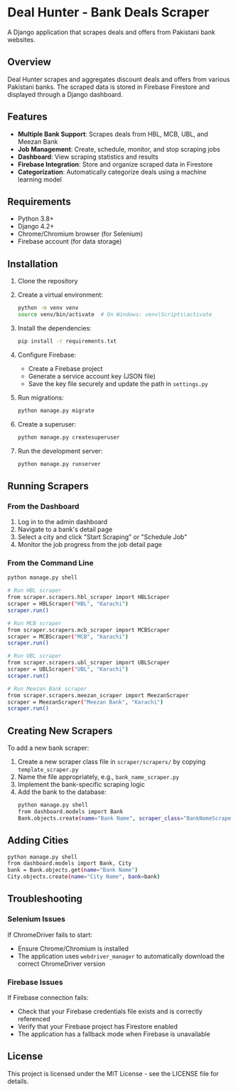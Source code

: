 # Deal Hunter - Bank Deals Scraper

A Django application that scrapes deals and offers from Pakistani bank websites.

## Overview

Deal Hunter scrapes and aggregates discount deals and offers from various Pakistani banks. The scraped data is stored in Firebase Firestore and displayed through a Django dashboard.

## Features

- **Multiple Bank Support**: Scrapes deals from HBL, MCB, UBL, and Meezan Bank
- **Job Management**: Create, schedule, monitor, and stop scraping jobs
- **Dashboard**: View scraping statistics and results
- **Firebase Integration**: Store and organize scraped data in Firestore
- **Categorization**: Automatically categorize deals using a machine learning model

## Requirements

- Python 3.8+
- Django 4.2+
- Chrome/Chromium browser (for Selenium)
- Firebase account (for data storage)

## Installation

1. Clone the repository
2. Create a virtual environment:
   ```bash
   python -m venv venv
   source venv/bin/activate  # On Windows: venv\Scripts\activate
   ```
3. Install the dependencies:
   ```bash
   pip install -r requirements.txt
   ```
4. Configure Firebase:
   - Create a Firebase project
   - Generate a service account key (JSON file)
   - Save the key file securely and update the path in `settings.py`

5. Run migrations:
   ```bash
   python manage.py migrate
   ```
6. Create a superuser:
   ```bash
   python manage.py createsuperuser
   ```
7. Run the development server:
   ```bash
   python manage.py runserver
   ```

## Running Scrapers

### From the Dashboard

1. Log in to the admin dashboard
2. Navigate to a bank's detail page
3. Select a city and click "Start Scraping" or "Schedule Job"
4. Monitor the job progress from the job detail page

### From the Command Line

```bash
python manage.py shell

# Run HBL scraper
from scraper.scrapers.hbl_scraper import HBLScraper
scraper = HBLScraper("HBL", "Karachi")
scraper.run()

# Run MCB scraper
from scraper.scrapers.mcb_scraper import MCBScraper
scraper = MCBScraper("MCB", "Karachi")
scraper.run()

# Run UBL scraper
from scraper.scrapers.ubl_scraper import UBLScraper
scraper = UBLScraper("UBL", "Karachi")
scraper.run()

# Run Meezan Bank scraper
from scraper.scrapers.meezan_scraper import MeezanScraper
scraper = MeezanScraper("Meezan Bank", "Karachi")
scraper.run()
```

## Creating New Scrapers

To add a new bank scraper:

1. Create a new scraper class file in `scraper/scrapers/` by copying `template_scraper.py`
2. Name the file appropriately, e.g., `bank_name_scraper.py`
3. Implement the bank-specific scraping logic
4. Add the bank to the database:
   ```bash
   python manage.py shell
   from dashboard.models import Bank
   Bank.objects.create(name="Bank Name", scraper_class="BankNameScraper")
   ```

## Adding Cities

```bash
python manage.py shell
from dashboard.models import Bank, City
bank = Bank.objects.get(name="Bank Name")
City.objects.create(name="City Name", bank=bank)
```

## Troubleshooting

### Selenium Issues

If ChromeDriver fails to start:
- Ensure Chrome/Chromium is installed
- The application uses `webdriver_manager` to automatically download the correct ChromeDriver version

### Firebase Issues

If Firebase connection fails:
- Check that your Firebase credentials file exists and is correctly referenced
- Verify that your Firebase project has Firestore enabled
- The application has a fallback mode when Firebase is unavailable

## License

This project is licensed under the MIT License - see the LICENSE file for details. 